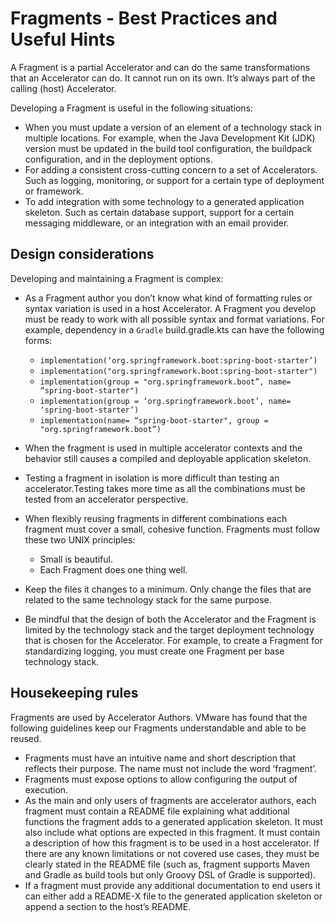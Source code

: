 # Fragments - Best Practices and Useful Hints

A Fragment is a partial Accelerator and can do the same transformations that an Accelerator can do.
It cannot run on its own. It’s always part of the calling (host) Accelerator.

Developing a Fragment is useful in the following situations:

- When you must update a version of an element of a technology stack in multiple locations.
For example, when the Java Development Kit (JDK) version must be updated in the build tool
configuration, the buildpack configuration, and in the deployment options.
- For adding a consistent cross-cutting concern to a set of Accelerators. Such as logging, monitoring,
or support for a certain type of deployment or framework.
- To add integration with some technology to a generated application skeleton.
Such as  certain database support, support for a certain messaging middleware, or an
integration with an email provider.

## <a id="design-considerations"></a> Design considerations

Developing and maintaining a Fragment is complex:

- As a Fragment author you don’t know what kind of formatting rules or syntax variation is used in a
host Accelerator. A Fragment you develop must be ready to work with all possible syntax and format
variations. For example, dependency in a `Gradle` build.gradle.kts can have the following forms:

    - `implementation(‘org.springframework.boot:spring-boot-starter’)`
    - `implementation("org.springframework.boot:spring-boot-starter")`
    - `implementation(group = "org.springframework.boot”, name= “spring-boot-starter")`
    - `implementation(group = ‘org.springframework.boot’, name= ‘spring-boot-starter’)`
    - `implementation(name= “spring-boot-starter", group = "org.springframework.boot”)`

- When the fragment is used in multiple accelerator contexts and the behavior still causes a compiled
and deployable application skeleton.
- Testing a fragment in isolation is more difficult than testing an accelerator.Testing takes more
time as all the combinations must be tested from an accelerator perspective.
- When flexibly reusing fragments in different combinations each fragment must cover a small,
cohesive function. Fragments must follow these two UNIX principles:

  - Small is beautiful.
  - Each Fragment does one thing well.

- Keep the files it changes to a minimum. Only change the files that are related to the same
technology stack for the same purpose.
- Be mindful that the design of both the Accelerator and the Fragment is limited by the
technology stack and the target deployment technology that is chosen for the Accelerator.
For example, to create a Fragment for standardizing logging, you must create one Fragment per base
technology stack.

## <a id="housekeeping"></a> Housekeeping rules

Fragments are used by Accelerator Authors. VMware has found that the following guidelines keep our Fragments understandable and able to be reused.

- Fragments must have an intuitive name and short description that reflects their purpose. The name must not include the word ‘fragment’.
- Fragments must expose options to allow configuring the output of execution.
- As the main and only users of fragments are accelerator authors, each fragment must contain a
README file explaining what additional functions the fragment adds to a generated application skeleton.
It must also include what options are expected in this fragment. It must contain a
description of how this fragment is to be used in a host accelerator. If there are any known
limitations or not covered use cases, they must be clearly stated in the README file (such as,
fragment supports Maven and Gradle as build tools but only Groovy DSL of Gradle is supported).
- If a fragment must provide any additional documentation to end users it can either add a README-X
file to the generated application skeleton or append a section to the host’s README.
